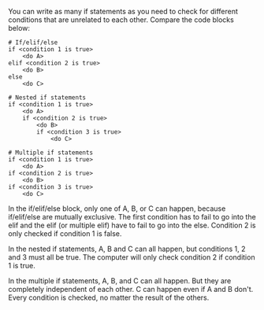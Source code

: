 You can write as many if statements as you need to check for different conditions that are unrelated to each other.
Compare the code blocks below:
```
# If/elif/else
if <condition 1 is true>
    <do A>
elif <condition 2 is true>
    <do B>
else
    <do C>
```
```
# Nested if statements
if <condition 1 is true>
    <do A>
    if <condition 2 is true>
        <do B>
        if <condition 3 is true>
            <do C>
```

```
# Multiple if statements
if <condition 1 is true>
    <do A>
if <condition 2 is true>
    <do B>
if <condition 3 is true>
    <do C>
```

In the if/elif/else block, only one of A, B, or C can happen, because if/elif/else are mutually exclusive. The first condition has to fail to go into the elif and the elif (or multiple elif) have to fail to go into the else. Condition 2 is only checked if condition 1 is false.

In the nested if statements, A, B and C can all happen, but conditions 1, 2 and 3 must all be true. The computer will only check condition 2 if condition 1 is true.

In the multiple if statements, A, B, and C can all happen. But they are completely independent of each other. C can happen even if A and B don't. Every condition is checked, no matter the result of the others.
